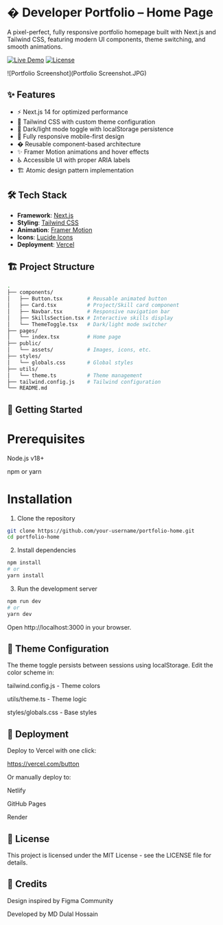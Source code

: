# � Developer Portfolio – Home Page

A pixel-perfect, fully responsive portfolio homepage built with Next.js and Tailwind CSS, featuring modern UI components, theme switching, and smooth animations.

[![Live Demo](https://img.shields.io/badge/-Live%20Demo-blue?style=for-the-badge)](https://raintor-task-01-ntll.vercel.app/)
[![License](https://img.shields.io/badge/license-MIT-green?style=for-the-badge)](LICENSE)

![Portfolio Screenshot](Portfolio Screenshot.JPG)

## ✨ Features

- ⚡ Next.js 14 for optimized performance
- 🎨 Tailwind CSS with custom theme configuration
- 🌙 Dark/light mode toggle with localStorage persistence
- 📱 Fully responsive mobile-first design
- � Reusable component-based architecture
- ✨ Framer Motion animations and hover effects
- ♿ Accessible UI with proper ARIA labels
- 🏗️ Atomic design pattern implementation

## 🛠️ Tech Stack

- **Framework**: [Next.js](https://nextjs.org)
- **Styling**: [Tailwind CSS](https://tailwindcss.com)
- **Animation**: [Framer Motion](https://www.framer.com/motion/)
- **Icons**: [Lucide Icons](https://lucide.dev)
- **Deployment**: [Vercel](https://vercel.com)

## 🏗️ Project Structure

```bash
.
├── components/
│   ├── Button.tsx        # Reusable animated button
│   ├── Card.tsx          # Project/Skill card component
│   ├── Navbar.tsx        # Responsive navigation bar
│   ├── SkillsSection.tsx # Interactive skills display
│   └── ThemeToggle.tsx   # Dark/light mode switcher
├── pages/
│   └── index.tsx         # Home page
├── public/
│   └── assets/           # Images, icons, etc.
├── styles/
│   └── globals.css       # Global styles
├── utils/
│   └── theme.ts          # Theme management
├── tailwind.config.js    # Tailwind configuration
└── README.md
```

## 🚀 Getting Started
# Prerequisites
Node.js v18+

npm or yarn


# Installation
1. Clone the repository

```bash
git clone https://github.com/your-username/portfolio-home.git
cd portfolio-home
```
2. Install dependencies

```bash
npm install
# or
yarn install
```
3. Run the development server

```bash
npm run dev
# or
yarn dev
```
Open http://localhost:3000 in your browser.

## 🎨 Theme Configuration
The theme toggle persists between sessions using localStorage. Edit the color scheme in:

tailwind.config.js - Theme colors

utils/theme.ts - Theme logic

styles/globals.css - Base styles

## 🚀 Deployment
Deploy to Vercel with one click:

https://vercel.com/button

Or manually deploy to:

Netlify

GitHub Pages

Render

## 📄 License
This project is licensed under the MIT License - see the LICENSE file for details.

## 🙌 Credits
Design inspired by Figma Community

Developed by MD Dulal Hossain
